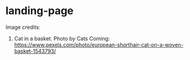 # landing-page

Image credits:

1. Cat in a basket. Photo by Cats Coming: https://www.pexels.com/photo/european-shorthair-cat-on-a-woven-basket-1543793/